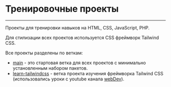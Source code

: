 # Тренировочные проекты

---

Проекты для тренировки навыков на HTML, CSS, JavaScript, PHP.

Для стилизации всех проектов используется CSS фреймворк Tailwind CSS.

Все проекты разделены по веткам:

* [main](https://github.com/IgorViV/training-projects) - это стартовая ветка для всех проектов с минимально установленным набором пакетов.
* [learn-tailwindcss](https://github.com/IgorViV/training-projects/tree/learn-tailwindcss) - ветка проекта изучения фреймворка Tailwind CSS (использовались уроки с youtube канала [webDev](https://www.youtube.com/watch?v=3bbfisTVMcE&list=PLNkWIWHIRwMFN8qKfZ5Lgr29L5BoJKFfa&index=1)).

